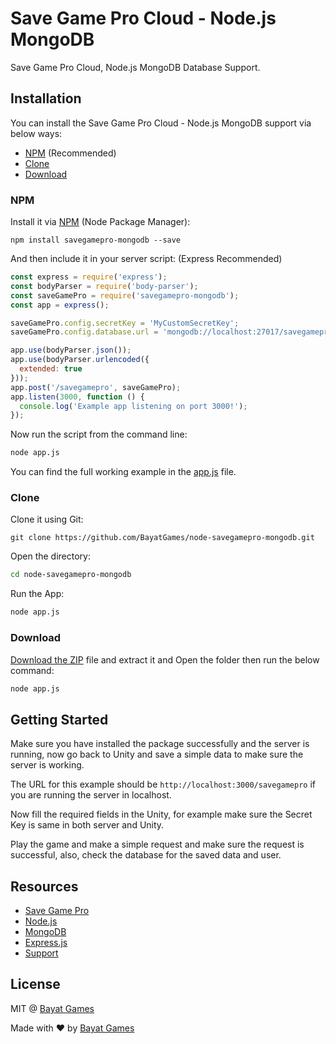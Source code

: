 # Save Game Pro Cloud - Node.js MongoDB

Save Game Pro Cloud, Node.js MongoDB Database Support.

## Installation

You can install the Save Game Pro Cloud - Node.js MongoDB support via below ways:

- [NPM](#npm) (Recommended)
- [Clone](#clone)
- [Download](#download)

### NPM

Install it via [NPM](https://npmjs.com) (Node Package Manager):

```
npm install savegamepro-mongodb --save
```

And then include it in your server script: (Express Recommended)

```javascript
const express = require('express');
const bodyParser = require('body-parser');
const saveGamePro = require('savegamepro-mongodb');
const app = express();

saveGamePro.config.secretKey = 'MyCustomSecretKey';
saveGamePro.config.database.url = 'mongodb://localhost:27017/savegamepro';

app.use(bodyParser.json());
app.use(bodyParser.urlencoded({
  extended: true
}));
app.post('/savegamepro', saveGamePro);
app.listen(3000, function () {
  console.log('Example app listening on port 3000!');
});
```

Now run the script from the command line:

```bash
node app.js
```

You can find the full working example in the [app.js](https://github.com/BayatGames/node-savegamepro-mongodb/blob/master/app.js) file.

### Clone

Clone it using Git:

```
git clone https://github.com/BayatGames/node-savegamepro-mongodb.git
```

Open the directory:

```bash
cd node-savegamepro-mongodb
```

Run the App:

```bash
node app.js
```

### Download

[Download the ZIP](https://github.com/BayatGames/node-savegamepro-mongodb/archive/master.zip) file and extract it and Open the folder then run the below command:

```bash
node app.js
```

## Getting Started

Make sure you have installed the package successfully and the server is running, now go back to Unity and save a simple data to make sure the server is working.

The URL for this example should be `http://localhost:3000/savegamepro` if you are running the server in localhost.

Now fill the required fields in the Unity, for example make sure the Secret Key is same in both server and Unity.

Play the game and make a simple request and make sure the request is successful, also, check the database for the saved data and user.

## Resources

- [Save Game Pro](https://github.com/BayatGames/SaveGamePro)
- [Node.js](https://nodejs.org)
- [MongoDB](https://www.mongodb.com)
- [Express.js](https://expressjs.com/)
- [Support](https://github.com/BayatGames/Support)

## License

MIT @ [Bayat Games](https://github.com/BayatGames)

Made with :heart: by [Bayat Games](https://github.com/BayatGames)
